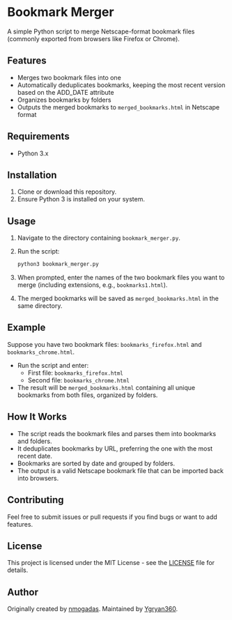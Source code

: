 # Bookmark Merger

A simple Python script to merge Netscape-format bookmark files (commonly exported from browsers like Firefox or Chrome).

## Features

- Merges two bookmark files into one
- Automatically deduplicates bookmarks, keeping the most recent version based on the ADD_DATE attribute
- Organizes bookmarks by folders
- Outputs the merged bookmarks to `merged_bookmarks.html` in Netscape format

## Requirements

- Python 3.x

## Installation

1. Clone or download this repository.
2. Ensure Python 3 is installed on your system.

## Usage

1. Navigate to the directory containing `bookmark_merger.py`.
2. Run the script:

   ```bash
   python3 bookmark_merger.py
   ```

3. When prompted, enter the names of the two bookmark files you want to merge (including extensions, e.g., `bookmarks1.html`).
4. The merged bookmarks will be saved as `merged_bookmarks.html` in the same directory.

## Example

Suppose you have two bookmark files: `bookmarks_firefox.html` and `bookmarks_chrome.html`.

- Run the script and enter:
  - First file: `bookmarks_firefox.html`
  - Second file: `bookmarks_chrome.html`
- The result will be `merged_bookmarks.html` containing all unique bookmarks from both files, organized by folders.

## How It Works

- The script reads the bookmark files and parses them into bookmarks and folders.
- It deduplicates bookmarks by URL, preferring the one with the most recent date.
- Bookmarks are sorted by date and grouped by folders.
- The output is a valid Netscape bookmark file that can be imported back into browsers.

## Contributing

Feel free to submit issues or pull requests if you find bugs or want to add features.

## License

This project is licensed under the MIT License - see the [LICENSE](LICENSE) file for details.

## Author

Originally created by [nmogadas](https://github.com/nmogadas). Maintained by [Ygryan360](https://github.com/Ygryan360).

